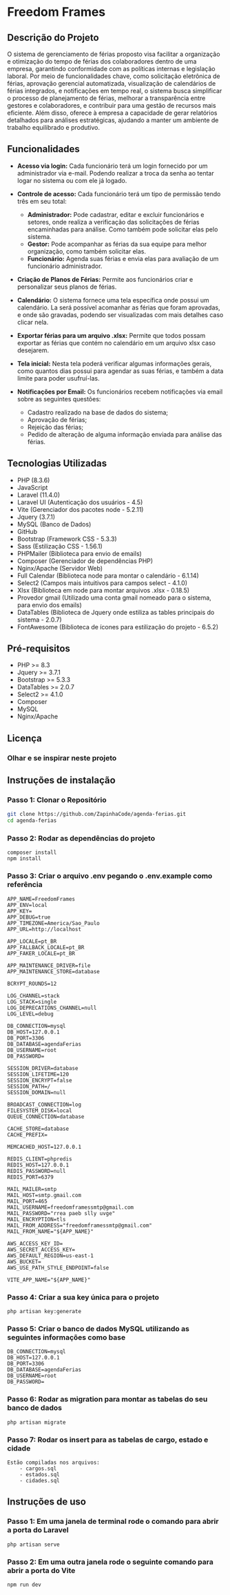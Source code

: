 # Freedom Frames

## Descrição do Projeto
O sistema de gerenciamento de férias proposto visa facilitar a organização e otimização do tempo de férias dos colaboradores dentro de uma empresa, garantindo conformidade com as políticas internas e legislação laboral. Por meio de funcionalidades chave, como solicitação eletrônica de férias, aprovação gerencial automatizada, visualização de calendários de férias integrados, e notificações em tempo real, o sistema busca simplificar o processo de planejamento de férias, melhorar a transparência entre gestores e colaboradores, e contribuir para uma gestão de recursos mais eficiente. Além disso, oferece à empresa a capacidade de gerar relatórios detalhados para análises estratégicas, ajudando a manter um ambiente de trabalho equilibrado e produtivo.

## Funcionalidades
- **Acesso via login:** Cada funcionário terá um login fornecido por um administrador via e-mail. Podendo realizar a troca da senha ao tentar logar no sistema ou com ele já logado.

- **Controle de acesso:** Cada funcionário terá um tipo de permissão tendo três em seu total:
    - **Administrador:** Pode cadastrar, editar e excluir funcionários e setores, onde realiza a verificação das solicitações de férias encaminhadas para análise. Como também pode solicitar elas pelo sistema.
    - **Gestor:** Pode acompanhar as férias da sua equipe para melhor organização, como também solicitar elas.
    - **Funcionário:** Agenda suas férias e envia elas para avaliação de um funcionário administrador.

- **Criação de Planos de Férias:** Permite aos funcionários criar e personalizar seus planos de férias.

- **Calendário:** O sistema fornece uma tela específica onde possui um calendário. La será possível acomanhar as férias que foram aprovadas, e onde são gravadas, podendo ser visualizadas com mais detalhes caso clicar nela.

- **Exportar férias para um arquivo .xlsx:** Permite que todos possam exportar as férias que contém no calendário em um arquivo xlsx caso desejarem.

- **Tela inicial:** Nesta tela poderá verificar algumas informações gerais, como quantos dias possui para agendar as suas férias, e também a data limite para poder usufruí-las. 

- **Notificações por Email:** Os funcionários recebem notificações via email sobre as seguintes questões:
  - Cadastro realizado na base de dados do sistema;
  - Aprovação de férias;
  - Rejeição das férias;
  - Pedido de alteração de alguma informação enviada para análise das férias.

## Tecnologias Utilizadas
- PHP (8.3.6)
- JavaScript
- Laravel (11.4.0)
- Laravel UI (Autenticação dos usuários - 4.5)
- Vite (Gerenciador dos pacotes node - 5.2.11)
- Jquery (3.7.1)
- MySQL (Banco de Dados)
- GitHub
- Bootstrap (Framework CSS - 5.3.3)
- Sass (Estilização CSS - 1.56.1)
- PHPMailer (Biblioteca para envio de emails)
- Composer (Gerenciador de dependências PHP)
- Nginx/Apache (Servidor Web)
- Full Calendar (Biblioteca node para montar o calendário - 6.1.14)
- Select2 (Campos mais intuitivos para campos select - 4.1.0)
- Xlsx (Biblioteca em node para montar arquivos .xlsx - 0.18.5)
- Provedor gmail (Utilizado uma conta gmail nomeado para o sistema, para envio dos emails)
- DataTables (Biblioteca de Jquery onde estiliza as tables principais do sistema - 2.0.7)
- FontAwesome (Biblioteca de ícones para estilização do projeto - 6.5.2)

## Pré-requisitos
- PHP >= 8.3
- Jquery >= 3.7.1
- Bootstrap >= 5.3.3
- DataTables >= 2.0.7
- Select2 >= 4.1.0
- Composer
- MySQL
- Nginx/Apache

## Licença

### Olhar e se inspirar neste projeto

## Instruções de instalação

### Passo 1: Clonar o Repositório
```bash
git clone https://github.com/ZapinhaCode/agenda-ferias.git
cd agenda-ferias
```

### Passo 2: Rodar as dependências do projeto
```
composer install
npm install
```

### Passo 3: Criar o arquivo .env pegando o .env.example como referência
```
APP_NAME=FreedomFrames
APP_ENV=local
APP_KEY=
APP_DEBUG=true
APP_TIMEZONE=America/Sao_Paulo
APP_URL=http://localhost

APP_LOCALE=pt_BR
APP_FALLBACK_LOCALE=pt_BR
APP_FAKER_LOCALE=pt_BR

APP_MAINTENANCE_DRIVER=file
APP_MAINTENANCE_STORE=database

BCRYPT_ROUNDS=12

LOG_CHANNEL=stack
LOG_STACK=single
LOG_DEPRECATIONS_CHANNEL=null
LOG_LEVEL=debug

DB_CONNECTION=mysql
DB_HOST=127.0.0.1
DB_PORT=3306
DB_DATABASE=agendaFerias
DB_USERNAME=root
DB_PASSWORD=

SESSION_DRIVER=database
SESSION_LIFETIME=120
SESSION_ENCRYPT=false
SESSION_PATH=/
SESSION_DOMAIN=null

BROADCAST_CONNECTION=log
FILESYSTEM_DISK=local
QUEUE_CONNECTION=database

CACHE_STORE=database
CACHE_PREFIX=

MEMCACHED_HOST=127.0.0.1

REDIS_CLIENT=phpredis
REDIS_HOST=127.0.0.1
REDIS_PASSWORD=null
REDIS_PORT=6379

MAIL_MAILER=smtp
MAIL_HOST=smtp.gmail.com
MAIL_PORT=465
MAIL_USERNAME=freedomframessmtp@gmail.com
MAIL_PASSWORD="rrea paeb slly uvge"
MAIL_ENCRYPTION=tls
MAIL_FROM_ADDRESS="freedomframessmtp@gmail.com"
MAIL_FROM_NAME="${APP_NAME}"

AWS_ACCESS_KEY_ID=
AWS_SECRET_ACCESS_KEY=
AWS_DEFAULT_REGION=us-east-1
AWS_BUCKET=
AWS_USE_PATH_STYLE_ENDPOINT=false

VITE_APP_NAME="${APP_NAME}"
```

### Passo 4: Criar a sua key única para o projeto
```
php artisan key:generate
```

### Passo 5: Criar o banco de dados MySQL utilizando as seguintes informações como base
```
DB_CONNECTION=mysql
DB_HOST=127.0.0.1
DB_PORT=3306
DB_DATABASE=agendaFerias
DB_USERNAME=root
DB_PASSWORD=
```

### Passo 6: Rodar as migration para montar as tabelas do seu banco de dados
```
php artisan migrate
```

### Passo 7: Rodar os insert para as tabelas de cargo, estado e cidade
```
Estão compiladas nos arquivos:
    - cargos.sql
    - estados.sql
    - cidades.sql
```

## Instruções de uso

### Passo 1: Em uma janela de terminal rode o comando para abrir a porta do Laravel
```
php artisan serve
```

### Passo 2: Em uma outra janela rode o seguinte comando para abrir a porta do Vite
```
npm run dev
```